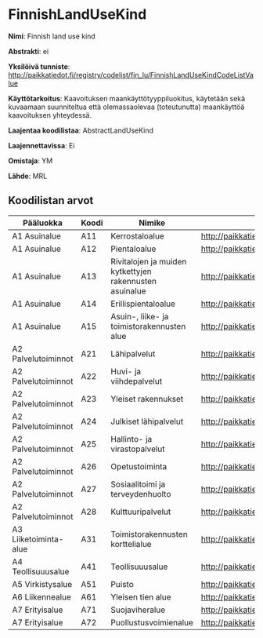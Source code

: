 # FinnishLandUseKind

**Nimi**: Finnish land use kind

**Abstrakti**: ei

**Yksilöivä tunniste**: http://paikkatiedot.fi/registry/codelist/fin_lu/FinnishLandUseKindCodeListValue

**Käyttötarkoitus**: Kaavoituksen maankäyttötyyppiluokitus, käytetään sekä kuvaamaan suunniteltua että olemassaolevaa (toteutunutta) maankäyttöä kaavoituksen yhteydessä.

**Laajentaa koodilistaa**: AbstractLandUseKind

**Laajennettavissa**: Ei

**Omistaja**: YM

**Lähde**: MRL

## Koodilistan arvot

Pääluokka         | Koodi     | Nimike           | Tunniste
------------------|-----------|------------------|------------
A1 Asuinalue    | A11       | Kerrostaloalue   | http://paikkatiedot.fi/registry/codelist/fin_lu/FinnishLandUseKindCodeListValue/A11
A1 Asuinalue   | A12       | Pientaloalue     | http://paikkatiedot.fi/registry/codelist/fin_lu/FinnishLandUseKindCodeListValue/A12
A1 Asuinalue   | A13       | Rivitalojen ja muiden kytkettyjen rakennusten asuinalue     | http://paikkatiedot.fi/registry/codelist/fin_lu/FinnishLandUseKindCodeListValue/A13
A1 Asuinalue   | A14       | Erillispientaloalue     | http://paikkatiedot.fi/registry/codelist/fin_lu/FinnishLandUseKindCodeListValue/A14
A1 Asuinalue   | A15       | Asuin-, liike- ja toimistorakennusten alue     | http://paikkatiedot.fi/registry/codelist/fin_lu/FinnishLandUseKindCodeListValue/A15
A2 Palvelutoiminnot       | A21       | Lähipalvelut     | http://paikkatiedot.fi/registry/codelist/fin_lu/FinnishLandUseKindCodeListValue/A21
A2 Palvelutoiminnot       | A22       | Huvi- ja viihdepalvelut  | http://paikkatiedot.fi/registry/codelist/fin_lu/FinnishLandUseKindCodeListValue/A22
A2 Palvelutoiminnot       | A23       | Yleiset rakennukset  | http://paikkatiedot.fi/registry/codelist/fin_lu/FinnishLandUseKindCodeListValue/A23
A2 Palvelutoiminnot       | A24       | Julkiset lähipalvelut  | http://paikkatiedot.fi/registry/codelist/fin_lu/FinnishLandUseKindCodeListValue/A24
A2 Palvelutoiminnot       | A25       | Hallinto- ja virastopalvelut  | http://paikkatiedot.fi/registry/codelist/fin_lu/FinnishLandUseKindCodeListValue/A25
A2 Palvelutoiminnot       | A26       | Opetustoiminta  | http://paikkatiedot.fi/registry/codelist/fin_lu/FinnishLandUseKindCodeListValue/A26
A2 Palvelutoiminnot       | A27       | Sosiaalitoimi ja terveydenhuolto  | http://paikkatiedot.fi/registry/codelist/fin_lu/FinnishLandUseKindCodeListValue/A27
A2 Palvelutoiminnot       | A28       | Kulttuuripalvelut  | http://paikkatiedot.fi/registry/codelist/fin_lu/FinnishLandUseKindCodeListValue/A28
A3 Liiketoiminta-alue  | A31       | Toimistorakennusten korttelialue     | http://paikkatiedot.fi/registry/codelist/fin_lu/FinnishLandUseKindCodeListValue/A31
A4 Teollisuuusalue    | A41       | Teollisuuusalue     | http://paikkatiedot.fi/registry/codelist/fin_lu/FinnishLandUseKindCodeListValue/A41
A5 Virkistysalue    | A51       | Puisto     | http://paikkatiedot.fi/registry/codelist/fin_lu/FinnishLandUseKindCodeListValue/A51
A6 Liikennealue    | A61       | Yleisen tien alue     | http://paikkatiedot.fi/registry/codelist/fin_lu/FinnishLandUseKindCodeListValue/A61
A7 Erityisalue    | A71       | Suojaviheralue     | http://paikkatiedot.fi/registry/codelist/fin_lu/FinnishLandUseKindCodeListValue/A71
A7 Erityisalue    | A72       | Puollustusvoimienalue     | http://paikkatiedot.fi/registry/codelist/fin_lu/FinnishLandUseKindCodeListValue/A72
